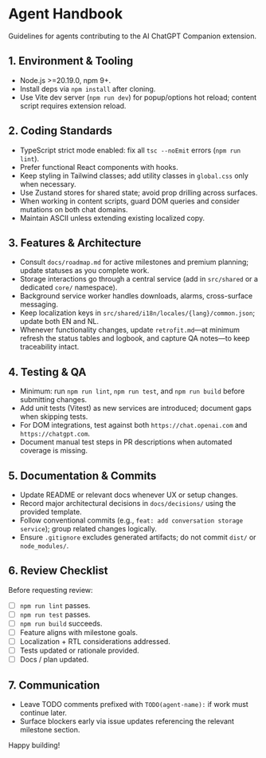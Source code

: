 # Agent Handbook

Guidelines for agents contributing to the AI ChatGPT Companion extension.

## 1. Environment & Tooling
- Node.js >=20.19.0, npm 9+.
- Install deps via `npm install` after cloning.
- Use Vite dev server (`npm run dev`) for popup/options hot reload; content script requires extension reload.

## 2. Coding Standards
- TypeScript strict mode enabled: fix all `tsc --noEmit` errors (`npm run lint`).
- Prefer functional React components with hooks.
- Keep styling in Tailwind classes; add utility classes in `global.css` only when necessary.
- Use Zustand stores for shared state; avoid prop drilling across surfaces.
- When working in content scripts, guard DOM queries and consider mutations on both chat domains.
- Maintain ASCII unless extending existing localized copy.

## 3. Features & Architecture
- Consult `docs/roadmap.md` for active milestones and premium planning; update statuses as you complete work.
- Storage interactions go through a central service (add in `src/shared` or a dedicated `core/` namespace).
- Background service worker handles downloads, alarms, cross-surface messaging.
- Keep localization keys in `src/shared/i18n/locales/{lang}/common.json`; update both EN and NL.
- Whenever functionality changes, update `retrofit.md`—at minimum refresh the status tables and logbook, and capture QA notes—to keep traceability intact.

## 4. Testing & QA
- Minimum: run `npm run lint`, `npm run test`, and `npm run build` before submitting changes.
- Add unit tests (Vitest) as new services are introduced; document gaps when skipping tests.
- For DOM integrations, test against both `https://chat.openai.com` and `https://chatgpt.com`.
- Document manual test steps in PR descriptions when automated coverage is missing.

## 5. Documentation & Commits
- Update README or relevant docs whenever UX or setup changes.
- Record major architectural decisions in `docs/decisions/` using the provided template.
- Follow conventional commits (e.g., `feat: add conversation storage service`); group related changes logically.
- Ensure `.gitignore` excludes generated artifacts; do not commit `dist/` or `node_modules/`.

## 6. Review Checklist
Before requesting review:
- [ ] `npm run lint` passes.
- [ ] `npm run test` passes.
- [ ] `npm run build` succeeds.
- [ ] Feature aligns with milestone goals.
- [ ] Localization + RTL considerations addressed.
- [ ] Tests updated or rationale provided.
- [ ] Docs / plan updated.

## 7. Communication
- Leave TODO comments prefixed with `TODO(agent-name):` if work must continue later.
- Surface blockers early via issue updates referencing the relevant milestone section.

Happy building!



